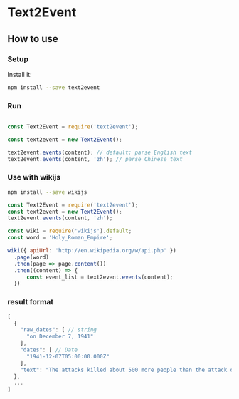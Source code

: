 
# Text2Event

## How to use

### Setup

Install it:

```bash
npm install --save text2event
```

### Run

```javascript

const Text2Event = require('text2event');

const text2event = new Text2Event();

text2event.events(content); // default: parse English text
text2event.events(content, 'zh'); // parse Chinese text
```

### Use with wikijs

```bash
npm install --save wikijs
```

```javascript
const Text2Event = require('text2event');
const text2event = new Text2Event();
text2event.events(content, 'zh');

const wiki = require('wikijs').default;
const word = 'Holy_Roman_Empire';

wiki({ apiUrl: 'http://en.wikipedia.org/w/api.php' })
  .page(word)
  .then(page => page.content())
  .then((content) => {
      const event_list = text2event.events(content);
  })
```

### result format
```javascript
[
  {
    "raw_dates": [ // string
      "on December 7, 1941"
    ],
    "dates": [ // Date
      "1941-12-07T05:00:00.000Z"
    ],
    "text": "The attacks killed about 500 more people than the attack on Pearl Harbor on December 7, 1941, and are the deadliest terrorist attacks in world history" // string
  },
  ...
]
```